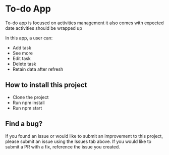 # To-do App

To-do app is focused on activities management it also comes with expected date activities should be wrapped up

In this app, a user can:

- Add task
- See more
- Edit task
- Delete task
- Retain data after refresh

## How to install this project

- Clone the project
- Run npm install
- Run npm start

## Find a bug?

If you found an issue or would like to submit an improvement to this project, please submit an issue using the Issues tab above. If you would like to submit a PR with a fix, reference the issue you created.

